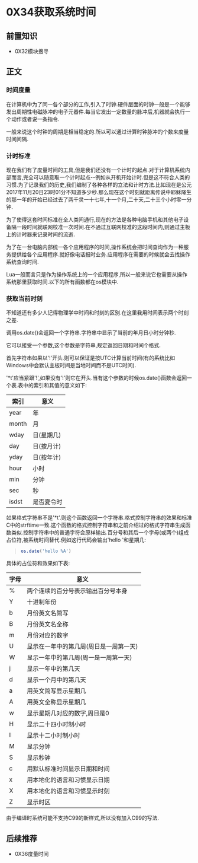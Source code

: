 # 0X34获取系统时间

## 前置知识

* 0X32模块搜寻

## 正文

### 时间度量

在计算机中为了同一各个部分的工作,引入了时钟.硬件层面的时钟一般是一个能够发出周期性电磁脉冲的电子元器件.每当它发出一定数量的脉冲后,机器就会执行一个动作或者说一条指令.

一般来说这个时钟的周期是相当稳定的.所以可以通过计算时钟脉冲的个数来度量时间间隔.

### 计时标准

现在我们有了度量时间的工具,但是我们还没有一个计时的起点.对于计算机系统内部而言,完全可以随意取一个计时起点--例如从开机开始计时.但是这不符合人类的习惯.为了记录我们的历史,我们编制了各种各样的立法和计时方法.比如现在是公元2017年11月20日23时01分不知道多少秒.那么现在这个时刻就距离传说中耶稣降生的那一年的开始已经过去了两千灵一十七年,十一个月,二十天,二十三个小时零一分钟.

为了使得这套时间标准在全人类间通行,现在的方法是各种电脑手机和其他电子设备隔一段时间就联网校准一次时间.在不通过互联网校准的这段时间内,则通过主板上的计时器来记录时间的流逝.

为了在一台电脑内部统一各个应用程序的时间,操作系统会把时间查询作为一种服务提供给各个应用程序.就好像电话报时业务.应用程序在需要的时候就会去找操作系统查询时间.

Lua一般而言只是作为操作系统上的一个应用程序,所以一般来说它也需要从操作系统那里获取时间.以下的所有函数都在os模块中.

### 获取当前时刻

不知道还有多少人记得物理学中时间和时刻的区别.在这里我用时间表示两个时刻之差.

调用os.date()会返回一个字符串.字符串中显示了当前的年月日小时分钟秒.

它可以接受一个参数,这个参数是字符串,规定返回日期和时间个格式.

首先字符串如果以'!'开头.则可以保证是按UTC计算当前时间(有的系统比如Windows中会默认主板时间是当地时间而不是UTC时间).

'*t'应当紧跟'!',如果没有'!'则它在开头.当有这个参数的时候os.date()函数会返回一个表.表中的索引和其值的意义如下:

| 索引 | 意义 |
| ---- | ---- |
| year | 年 |
| month | 月 |
| wday | 日(星期几) |
| day | 日(按月计) |
| yday | 日(按年计) |
| hour | 小时 |
| min | 分钟 |
| sec | 秒 |
| isdst | 是否夏令时 |

如果格式字符串不是'*t'.则这个函数返回一个字符串.格式控制字符串的效果和标准C中的strftime一致.这个函数的格式控制字符串和之前介绍过的格式字符串生成函数类似.控制字符串中的普通字符会原样输出.百分号和其后一个字母(或两个)组成占位符,被系统时间替代.例如这行代码会输出'hello '和星期几:

>```lua
>os.date('hello %A')
>```

具体的占位符和效果如下表:

| 字母 | 意义 |
| ---- | ---- |
| % | 两个连续的百分号表示输出百分号本身 |
| Y | 十进制年份 |
| b | 月份英文名简写 |
| B | 月份英文名全称 |
| m | 月份对应的数字 |
| U | 显示在一年中的第几周(周日是一周第一天) |
| W | 显示一年中的第几周(周一是一周第一天) |
| j | 显示一年中的第几天 |
| d | 显示一个月中的第几天 |
| a | 用英文简写显示星期几 |
| A | 用英文全称显示星期几 |
| w | 显示星期几对应的数字,周日是0 |
| H | 显示二十四小时制小时 |
| I | 显示十二小时制小时 |
| M | 显示分钟 |
| S | 显示秒钟 |
| c | 用默认标准时间显示日期和时间 |
| x | 用本地化的语言和习惯显示日期 |
| X | 用本地化的语言和习惯显示时刻 |
| Z | 显示时区 |

由于编译时系统可能不支持C99的新样式,所以没有加入C99的写法.

## 后续推荐

* 0X36度量时间